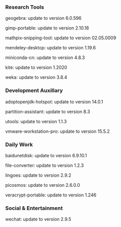 ### Research Tools

geogebra: update to version 6.0.596

gimp-portable: update to version 2.10.18

mathpix-snipping-tool: update to version 02.05.0009

mendeley-desktop: update to version 1.19.6

miniconda-cn: update to version 4.8.3

kite: update to version 1.2020

weka: update to version 3.8.4

### Development Auxillary

adoptopenjdk-hotspot: update to version 14.0.1

partition-assistant: update to version 8.3

utools: update to version 1.1.3

vmware-workstation-pro: update to version 15.5.2

### Daily Work

baidunetdisk: update to version 6.9.10.1

file-converter: update to version 1.2.3

lingoes: update to version 2.9.2

picosmos: update to version 2.6.0.0

veracrypt-portable: update to version 1.246

### Social & Entertainment

wechat: update to version 2.9.5

